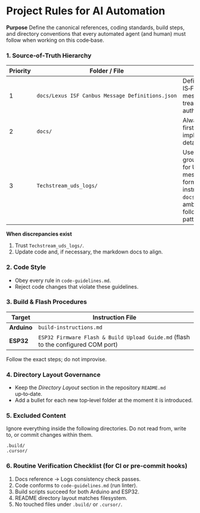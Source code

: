 # Project Rules for AI Automation

**Purpose**
Define the canonical references, coding standards, build steps, and directory conventions that every automated agent (and human) must follow when working on this code‑base.

### 1. Source‑of‑Truth Hierarchy

| Priority | Folder / File                                    | Rule                                                                                                                     |
| -------- | ------------------------------------------------ | ------------------------------------------------------------------------------------------------------------------------ |
| 1        | `docs/Lexus ISF Canbus Message Definitions.json` | Defines Lexus IS‑F CAN bus messages; treat as authoritative.                                                             |
| 2        | `docs/`                                          | Always consult first for any implementation detail.                                                                      |
| 3        | `Techstream_uds_logs/`                           | Use as factual ground truth for UDS message formats. If instructions in `docs/` are ambiguous, follow the patterns here. |

**When discrepancies exist**

1. Trust `Techstream_uds_logs/`.
2. Update code and, if necessary, the markdown docs to align.

### 2. Code Style

* Obey every rule in `code-guidelines.md`.
* Reject code changes that violate these guidelines.

### 3. Build & Flash Procedures

| Target      | Instruction File                                                                  |
| ----------- | --------------------------------------------------------------------------------- |
| **Arduino** | `build-instructions.md`                                                           |
| **ESP32**   | `ESP32 Firmware Flash & Build Upload Guide.md` (flash to the configured COM port) |

Follow the exact steps; do not improvise.

### 4. Directory Layout Governance

* Keep the *Directory Layout* section in the repository `README.md` up‑to‑date.
* Add a bullet for each new top‑level folder at the moment it is introduced.

### 5. Excluded Content

Ignore everything inside the following directories. Do not read from, write to, or commit changes within them.

```
.build/
.cursor/
```

### 6. Routine Verification Checklist (for CI or pre‑commit hooks)

1. Docs reference → Logs consistency check passes.
2. Code conforms to `code-guidelines.md` (run linter).
3. Build scripts succeed for both Arduino and ESP32.
4. README directory layout matches filesystem.
5. No touched files under `.build/` or `.cursor/`.
